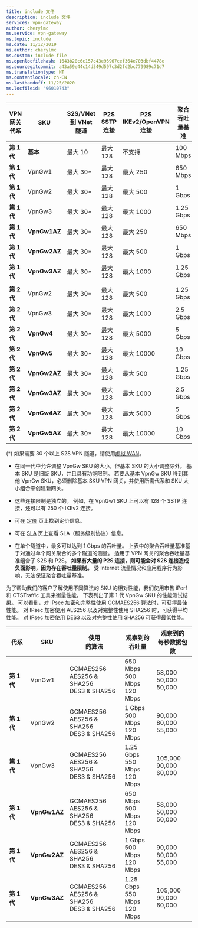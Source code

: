 ```yaml
---
title: include 文件
description: include 文件
services: vpn-gateway
author: cherylmc
ms.service: vpn-gateway
ms.topic: include
ms.date: 11/12/2019
ms.author: cherylmc
ms.custom: include file
ms.openlocfilehash: 1643b20c6c157c43e93967cef364e703dbf4478e
ms.sourcegitcommit: a43a59e44c14d349d597c3d2fd2bc779989c71d7
ms.translationtype: HT
ms.contentlocale: zh-CN
ms.lasthandoff: 11/25/2020
ms.locfileid: "96010743"
---
```

|VPN<br>网关 **<br>代系** |**SKU**   | **S2S/VNet 到 VNet<br>隧道** | **P2S<br> SSTP 连接** | **P2S<br> IKEv2/OpenVPN 连接** | **聚合<br>吞吐量基准** | **BGP** | **区域冗余** |
|---            |---         | ---        | ---       | ---            | ---       | ---       | ---|
|**第 1 代**|**基本**   | 最大 10    | 最大 128  | 不支持  | 100 Mbps  | 不支持| 否 |
|**第 1 代**|VpnGw1   | 最大 30*   | 最大 128  | 最大 250       | 650 Mbps  | 支持 | 否 |
|**第 1 代**|VpnGw2   | 最大 30*   | 最大 128  | 最大 500       | 1 Gbps    | 支持 | 否 |
|**第 1 代**|VpnGw3   | 最大 30*   | 最大 128  | 最大 1000      | 1.25 Gbps | 支持 | 否 |
|**第 1 代**|**VpnGw1AZ**| 最大 30*   | 最大 128  | 最大 250       | 650 Mbps  | 支持 | 是 |
|**第 1 代**|**VpnGw2AZ**| 最大 30*   | 最大 128  | 最大 500       | 1 Gbps    | 支持 | 是 |
|**第 1 代**|**VpnGw3AZ**| 最大 30*   | 最大 128  | 最大 1000      | 1.25 Gbps | 支持 | 是 |
|        |            |            |           |                |           |           |     |
|**第 2 代**|VpnGw2   | 最大 30*   | 最大 128  | 最大 500       | 1.25 Gbps | 支持 | 否 |
|**第 2 代**|VpnGw3   | 最大 30*   | 最大 128  | 最大 1000      | 2.5 Gbps  | 支持 | 否 |
|**第 2 代**|**VpnGw4**  | 最大 30*   | 最大 128  | 最大 5000      | 5 Gbps    | 支持 | 否 |
|**第 2 代**|**VpnGw5**  | 最大 30*   | 最大 128  | 最大 10000      | 10 Gbps   | 支持 | 否 |
|**第 2 代**|**VpnGw2AZ**| 最大 30*   | 最大 128  | 最大 500       | 1.25 Gbps | 支持 | 是 |
|**第 2 代**|**VpnGw3AZ**| 最大 30*   | 最大 128  | 最大 1000      | 2.5 Gbps  | 支持 | 是 |
|**第 2 代**|**VpnGw4AZ**| 最大 30*   | 最大 128  | 最大 5000      | 5 Gbps    | 支持 | 是 |
|**第 2 代**|**VpnGw5AZ**| 最大 30*   | 最大 128  | 最大 10000      | 10 Gbps   | 支持 | 是 |

(*) 如果需要 30 个以上 S2S VPN 隧道，请使用[虚拟 WAN](../articles/virtual-wan/virtual-wan-about.md)。

* 在同一代中允许调整 VpnGw SKU 的大小，但基本 SKU 的大小调整除外。 基本 SKU 是旧版 SKU，并且具有功能限制。 若要从基本 VpnGw SKU 移到其他 VpnGw SKU，必须删除基本 SKU VPN 网关，并使用所需代系和 SKU 大小组合来创建新网关。

* 这些连接限制是独立的。 例如，在 VpnGw1 SKU 上可以有 128 个 SSTP 连接，还可以有 250 个 IKEv2 连接。

* 可在 [定价](https://azure.microsoft.com/pricing/details/vpn-gateway) 页上找到定价信息。

* 可在 [SLA](https://azure.microsoft.com/support/legal/sla/vpn-gateway/) 页上查看 SLA（服务级别协议）信息。

* 在单个隧道中，最多可以达到 1 Gbps 的吞吐量。 上表中的聚合吞吐量基准基于对通过单个网关聚合的多个隧道的测量。 适用于 VPN 网关的聚合吞吐量基准组合了 S2S 和 P2S。 **如果有大量的 P2S 连接，则可能会对 S2S 连接造成负面影响，因为存在吞吐量限制。** 受 Internet 流量情况和应用程序行为影响，无法保证聚合吞吐量基准。

为了帮助我们的客户了解使用不同算法的 SKU 的相对性能，我们使用市售 iPerf 和 CTSTraffic 工具来衡量性能。 下表列出了第 1 代 VpnGw SKU 的性能测试结果。 可以看到，对 IPsec 加密和完整性使用 GCMAES256 算法时，可获得最佳性能。 对 IPsec 加密使用 AES256 以及对完整性使用 SHA256 时，可获得平均性能。 对 IPsec 加密使用 DES3 以及对完整性使用 SHA256 可获得最低性能。

|**代系**|**SKU**   | **使用<br>的算法** | **观察到的<br>吞吐量** | **观察到的<br>每秒数据包数** |
|---           |---       | ---                 | ---            | ---                    |
|**第 1 代**|VpnGw1 | GCMAES256<br>AES256 & SHA256<br>DES3 & SHA256| 650 Mbps<br>500 Mbps<br>120 Mbps   | 58,000<br>50,000<br>50,000|
|**第 1 代**|VpnGw2 | GCMAES256<br>AES256 & SHA256<br>DES3 & SHA256| 1 Gbps<br>500 Mbps<br>120 Mbps | 90,000<br>80,000<br>55,000|
|**第 1 代**|VpnGw3 | GCMAES256<br>AES256 & SHA256<br>DES3 & SHA256| 1.25 Gbps<br>550 Mbps<br>120 Mbps | 105,000<br>90,000<br>60,000|
|**第 1 代**|**VpnGw1AZ**| GCMAES256<br>AES256 & SHA256<br>DES3 & SHA256| 650 Mbps<br>500 Mbps<br>120 Mbps   | 58,000<br>50,000<br>50,000|
|**第 1 代**|**VpnGw2AZ**| GCMAES256<br>AES256 & SHA256<br>DES3 & SHA256| 1 Gbps<br>500 Mbps<br>120 Mbps | 90,000<br>80,000<br>55,000|
|**第 1 代**|**VpnGw3AZ**| GCMAES256<br>AES256 & SHA256<br>DES3 & SHA256| 1.25 Gbps<br>550 Mbps<br>120 Mbps | 105,000<br>90,000<br>60,000|
